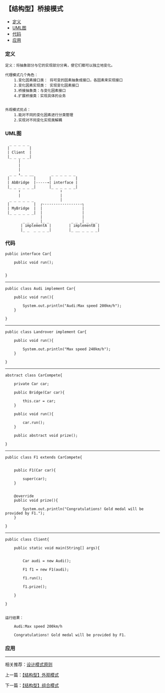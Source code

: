 

## 【结构型】桥接模式

*   [定义](#define)
*   [UML图](#UML)
*   [代码](#code)
*   [应用](#app)




<h3 id="define">定义</h3>

    定义：将抽象部分与它的实现部分分离，使它们都可以独立地变化。
    
    代理模式几个角色：
        1.变化因素接口类： 将可变的因素抽象成接口，各因素来实现接口
        2.变化因素实现类： 实现变化因素接口
        3.桥接抽象类：与变化因素接口
        4.扩展桥接类：实现具体的业务


    外观模式优点：
        1.能对不同的变化因素进行分类管理
        2.实现对不同变化实现类解耦



<h3 id="UML">UML图</h3>


                
                
      _ _ _ _ _ 
     |         |
     | Client  |
     |_ _ _ _ _|
          |
          |
          |
      _ _ ↓_ _ __        _ _ _ _ _ _
     |           |      |           |
     | AbBridge  |-----→| interface |
     |_ _ _ _ _ _|      |_ _ _ _ _ _|
          ↑                  ↑
          |                  |
      _ _ _ _ _ _            |
     |           |  ┌------------------┐
     | MyBridge  |  |                  |                
     |_ _ _ _ _ _|  |                  |
                    |                  |
            _ _ _ _ |_ _          _ _ _| _ _ _         
           | implementA |        | implementB |
           |_ _  _ _ _ _|        |_ __ _ _ _ _|

<h3 id="code">代码</h3>

    public interface Car{

        public void run();


    }


***

    public class Audi implement Car{

        public void run(){

            System.out.println("Audi:Max speed 200km/h");
        }

    }


***

    public class Landrover implement Car{

        public void run(){

            System.out.println("Max speed 240km/h");
        }

    }

***

    abstract class CarCompete{

        private Car car;

        public Bridge(Car car){

            this.car = car;
        }

        public void run(){

            car.run();
        }

        public abstract void prize();

    }


***


    public class F1 extends CarCompete{


        public F1(Car car){

            super(car);
        }


        @override
        public void prize(){

            System.out.println("Congratulations! Gold medal will be provided by F1.");
        }

    }

***

    public class Client{

        public static void main(String[] args){


            Car audi = new Audi();

            F1 f1 = new F1(audi);

            f1.run();

            f1.prize();

        }

    }


    运行结果：

        Audi:Max speed 200km/h

        Congratulations! Gold medal will be provided by F1.



<h3 id="app">应用</h3>



***

相关推荐：[设计模式原则](./Principle)


上一篇：[【结构型】外观模式](./Facade)

下一篇：[【结构型】组合模式](./Composite)







